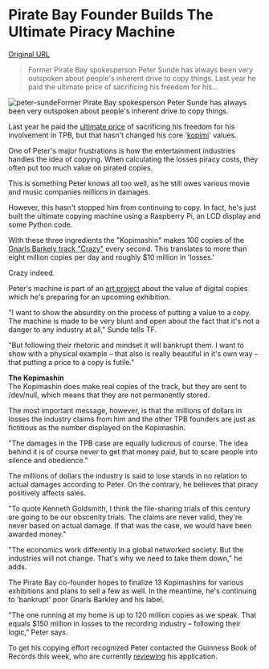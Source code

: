 # Pirate Bay Founder Builds The Ultimate Piracy Machine

[Original URL](https://torrentfreak.com/pirate-bay-founder-builds-the-ultimate-piracy-machine-151219/)

> Former Pirate Bay spokesperson Peter Sunde has always been very outspoken about people's inherent drive to copy things. Last year he paid the ultimate price of sacrificing his freedom for his...

![peter-sunde](https://torrentfreak.com/images/peter-sunde2.jpg)Former Pirate Bay spokesperson Peter Sunde has always been very outspoken about people's inherent drive to copy things.

Last year he paid the [ultimate price](https://torrentfreak.com/pirate-bays-peter-sunde-released-prison-141011/) of sacrificing his freedom for his involvement in TPB, but that hasn't changed his core '[kopimi](https://en.wikipedia.org/wiki/Piratbyr%C3%A5n#Kopimism)' values.

One of Peter's major frustrations is how the entertainment industries handles the idea of copying. When calculating the losses piracy costs, they often put too much value on pirated copies.

This is something Peter knows all too well, as he still owes various movie and music companies millions in damages.

However, this hasn't stopped him from continuing to copy. In fact, he's just built the ultimate copying machine using a Raspberry Pi, an LCD display and some Python code.

With these three ingredients the "Kopimashin" makes 100 copies of the [Gnarls Barkely track "Crazy"](https://www.youtube.com/watch?v=bd2B6SjMh_w) every second. This translates to more than eight million copies per day and roughly $10 million in 'losses.'

Crazy indeed.

Peter's machine is part of an [art project](http://konsthack.se/portfolio/kh000-kopimashin/) about the value of digital copies which he's preparing for an upcoming exhibition.

"I want to show the absurdity on the process of putting a value to a copy. The machine is made to be very blunt and open about the fact that it's not a danger to any industry at all," Sunde tells TF.

"But following their rhetoric and mindset it will bankrupt them. I want to show with a physical example – that also is really beautiful in it's own way – that putting a price to a copy is futile."

**The Kopimashin**<br>
The Kopimashin does make real copies of the track, but they are sent to /dev/null, which means that they are not permanently stored.

The most important message, however, is that the millions of dollars in losses the industry claims from him and the other TPB founders are just as fictitious as the number displayed on the Kopimashin.

"The damages in the TPB case are equally ludicrous of course. The idea behind it is of course never to get that money paid, but to scare people into silence and obedience."

The millions of dollars the industry is said to lose stands in no relation to actual damages according to Peter. On the contrary, he believes that piracy positively affects sales.

"To quote Kenneth Goldsmith, I think the file-sharing trials of this century are going to be our obscenity trials. The claims are never valid, they're never based on actual damage. If that was the case, we would have been awarded money."

"The economics work differently in a global networked society. But the industries will not change. That's why we need to take them down," he adds.

The Pirate Bay co-founder hopes to finalize 13 Kopimashins for various exhibitions and plans to sell a few as well. In the meantime, he's continuing to 'bankrupt' poor Gnarls Barkley and his label.

"The one running at my home is up to 120 million copies as we speak. That equals $150 million in losses to the recording industry – following their logic," Peter says.

To get his copying effort recognized Peter contacted the Guinness Book of Records this week, who are currently [reviewing](https://torrentfreak.com/images/record1.png) his application.
